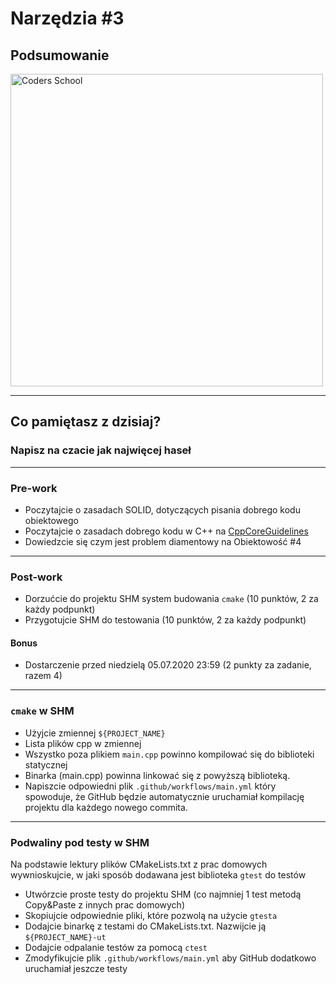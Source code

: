 <!-- .slide: data-background="#111111" -->

# Narzędzia #3

## Podsumowanie

<a href="https://coders.school">
    <img width="500" data-src="coders_school_logo.png" alt="Coders School" class="plain">
</a>

___

## Co pamiętasz z dzisiaj?

### Napisz na czacie jak najwięcej haseł
<!-- .element: class="fragment fade-in" -->

___

### Pre-work

* Poczytajcie o zasadach SOLID, dotyczących pisania dobrego kodu obiektowego
* Poczytajcie o zasadach dobrego kodu w C++ na [CppCoreGuidelines](https://github.com/isocpp/CppCoreGuidelines/blob/master/CppCoreGuidelines.md)
* Dowiedzcie się czym jest problem diamentowy na Obiektowość #4

___

### Post-work

* Dorzućcie do projektu SHM system budowania `cmake` (10 punktów, 2 za każdy podpunkt)
* Przygotujcie SHM do testowania (10 punktów, 2 za każdy podpunkt)

#### Bonus

* Dostarczenie przed niedzielą 05.07.2020 23:59 (2 punkty za zadanie, razem 4)

___

### `cmake` w SHM

* Użyjcie zmiennej `${PROJECT_NAME}`
* Lista plików cpp w zmiennej
* Wszystko poza plikiem `main.cpp` powinno kompilować się do biblioteki statycznej
* Binarka (main.cpp) powinna linkować się z powyższą biblioteką.
* Napiszcie odpowiedni plik `.github/workflows/main.yml` który spowoduje, że GitHub będzie automatycznie uruchamiał kompilację projektu dla każdego nowego commita.

___

### Podwaliny pod testy w SHM

Na podstawie lektury plików CMakeLists.txt z prac domowych wywnioskujcie, w jaki sposób dodawana jest biblioteka `gtest` do testów

* Utwórzcie proste testy do projektu SHM (co najmniej 1 test metodą Copy&Paste z innych prac domowych)
* Skopiujcie odpowiednie pliki, które pozwolą na użycie `gtesta`
* Dodajcie binarkę z testami do CMakeLists.txt. Nazwijcie ją `${PROJECT_NAME}-ut`
* Dodajcie odpalanie testów za pomocą `ctest`
* Zmodyfikujcie plik `.github/workflows/main.yml` aby GitHub dodatkowo uruchamiał jeszcze testy
